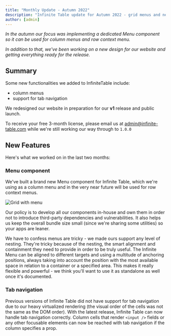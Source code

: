 ```yaml
---
title: "Monthly Update - Autumn 2022"
description: "Infinite Table update for Autumn 2022 - grid menus and new website"
author: [admin]
---
```


*In the autumn our focus was implementing a dedicated Menu component so it can be used for column menus and row context menu.*

*In addition to that, we've been working on a new design for our website and getting everything ready for the release.*

## Summary 

Some new functionalities we added to InfiniteTable include:

 * column menus
 * support for tab navigation
 
<Hint title="Get a free license">

We redesigned our website in preparation for our **v1** release and public launch. 

To receive your free 3-month license, please email us at [admin@infinite-table.com](mailto:admin@infinite-table.com) while we're still working our way through to `1.0.0`


</Hint>

## New Features

Here's what we worked on in the last two months:

### Menu component

We've built a brand new Menu component for Infinite Table, which we're using as a column menu and in the very near future will be used for row context menus.

![Grid with menu](/blogs/grid-with-menu.png)

Our policy is to develop all our components in-house and own them in order not to introduce third-party dependencies and vulnerabilities. It also helps us keep the overall bundle size small (since we're sharing some utilities) so your apps are leaner.

We have to confess menus are tricky - we made ours support any level of nesting. They're tricky because of the nesting, the smart alignment and containment they need to provide in order to be truly useful. The Infinite Menu can be aligned to different targets and using a multitude of anchoring positions, always taking into account the position with the most available space in relation to a container or a specified area. This makes it really flexible and powerful - we think you'll want to use it as standalone as well once it's documented.

### Tab navigation

Previous versions of Infinite Table did not have support for tab navigation due to our heavy virtualized rendering (the visual order of the cells was not the same as the DOM order). With the latest release, Infinite Table can now handle tab navigation correctly. Column cells that render `<input />` fields or any other focusable elements can now be reached with tab navigation if the column specifies a <PropLink name="columns.contentFocusable" /> prop.